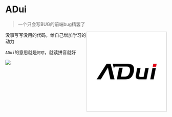 # ADui

>  一个只会写BUG的前端bug精罢了

<img src="./logo.jpg" alt="logo" align="right" width="250" />

没事写写没用的代码，给自己增加学习的动力

`ADui`的意思就是`阿怼`，就读拼音就好

<img src="https://github-readme-stats.vercel.app/api?username=Laird-Lee&show_icons=true&icon_color=333333&text_color=333333&bg_color=ffffff&title_color=333333&count_private=true&locale=cn" />
